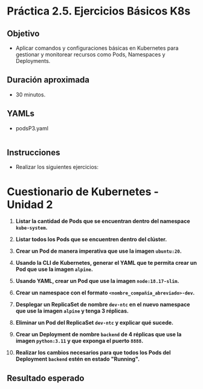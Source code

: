 # Práctica 2.5. Ejercicios Básicos K8s

## Objetivo
- Aplicar comandos y configuraciones básicas en Kubernetes para gestionar y monitorear recursos como Pods, Namespaces y Deployments.


## Duración aproximada
- 30 minutos.

## YAMLs

- podsP3.yaml

```yaml
```

## Instrucciones

- Realizar los siguientes ejercicios:

# Cuestionario de Kubernetes - Unidad 2

1. **Listar la cantidad de Pods que se encuentran dentro del namespace `kube-system`.**

2. **Listar todos los Pods que se encuentren dentro del clúster.**

3. **Crear un Pod de manera imperativa que use la imagen `ubuntu:20`.**

4. **Usando la CLI de Kubernetes, generar el YAML que te permita crear un Pod que use la imagen `alpine`.**

5. **Usando YAML, crear un Pod que use la imagen `node:18.17-slim`.**

6. **Crear un namespace con el formato `<nombre_compañía_abreviado>-dev`.**

7. **Desplegar un ReplicaSet de nombre `dev-ntc` en el nuevo namespace que use la imagen `alpine` y tenga 3 réplicas.**

8. **Eliminar un Pod del ReplicaSet `dev-ntc` y explicar qué sucede.**

9. **Crear un Deployment de nombre `backend` de 4 réplicas que use la imagen `python:3.11` y que exponga el puerto `8888`.**

10. **Realizar los cambios necesarios para que todos los Pods del Deployment `backend` estén en estado "Running".**


## Resultado esperado
